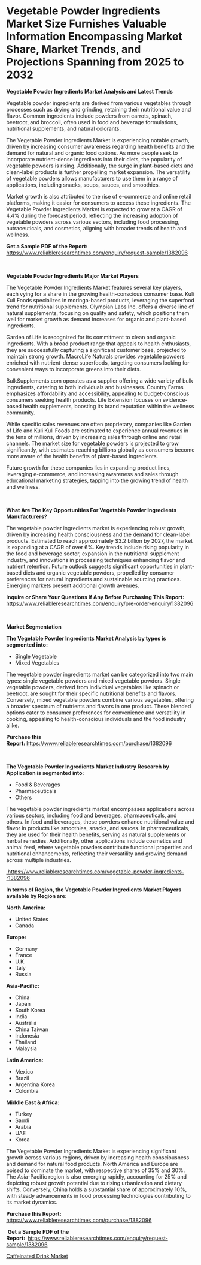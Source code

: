 <p><h1>Vegetable Powder Ingredients Market Size Furnishes Valuable Information Encompassing Market Share, Market Trends, and Projections Spanning from 2025 to 2032</h1></p><p><strong>Vegetable Powder Ingredients Market Analysis and Latest Trends</strong></p>
<p><p>Vegetable powder ingredients are derived from various vegetables through processes such as drying and grinding, retaining their nutritional value and flavor. Common ingredients include powders from carrots, spinach, beetroot, and broccoli, often used in food and beverage formulations, nutritional supplements, and natural colorants.</p><p>The Vegetable Powder Ingredients Market is experiencing notable growth, driven by increasing consumer awareness regarding health benefits and the demand for natural and organic food options. As more people seek to incorporate nutrient-dense ingredients into their diets, the popularity of vegetable powders is rising. Additionally, the surge in plant-based diets and clean-label products is further propelling market expansion. The versatility of vegetable powders allows manufacturers to use them in a range of applications, including snacks, soups, sauces, and smoothies.</p><p>Market growth is also attributed to the rise of e-commerce and online retail platforms, making it easier for consumers to access these ingredients. The Vegetable Powder Ingredients Market is expected to grow at a CAGR of 4.4% during the forecast period, reflecting the increasing adoption of vegetable powders across various sectors, including food processing, nutraceuticals, and cosmetics, aligning with broader trends of health and wellness.</p></p>
<p><strong>Get a Sample PDF of the Report:&nbsp;</strong> <a href="https://www.reliableresearchtimes.com/enquiry/request-sample/1382096?utm_campaign=2116&utm_medium=2&utm_source=Github&utm_content=ia&utm_term=15022025&utm_id=vegetable-powder-ingredients">https://www.reliableresearchtimes.com/enquiry/request-sample/1382096</a></p>
<p>&nbsp;</p>
<p><strong>Vegetable Powder Ingredients Major Market Players</strong></p>
<p><p>The Vegetable Powder Ingredients Market features several key players, each vying for a share in the growing health-conscious consumer base. Kuli Kuli Foods specializes in moringa-based products, leveraging the superfood trend for nutritional supplements. Olympian Labs Inc. offers a diverse line of natural supplements, focusing on quality and safety, which positions them well for market growth as demand increases for organic and plant-based ingredients.</p><p>Garden of Life is recognized for its commitment to clean and organic ingredients. With a broad product range that appeals to health enthusiasts, they are successfully capturing a significant customer base, projected to maintain strong growth. MacroLife Naturals provides vegetable powders enriched with nutrient-dense superfoods, targeting consumers looking for convenient ways to incorporate greens into their diets.</p><p>BulkSupplements.com operates as a supplier offering a wide variety of bulk ingredients, catering to both individuals and businesses. Country Farms emphasizes affordability and accessibility, appealing to budget-conscious consumers seeking health products. Life Extension focuses on evidence-based health supplements, boosting its brand reputation within the wellness community.</p><p>While specific sales revenues are often proprietary, companies like Garden of Life and Kuli Kuli Foods are estimated to experience annual revenues in the tens of millions, driven by increasing sales through online and retail channels. The market size for vegetable powders is projected to grow significantly, with estimates reaching billions globally as consumers become more aware of the health benefits of plant-based ingredients.</p><p>Future growth for these companies lies in expanding product lines, leveraging e-commerce, and increasing awareness and sales through educational marketing strategies, tapping into the growing trend of health and wellness.</p></p>
<p>&nbsp;</p>
<p><strong>What Are The Key Opportunities For Vegetable Powder Ingredients Manufacturers?</strong></p>
<p><p>The vegetable powder ingredients market is experiencing robust growth, driven by increasing health consciousness and the demand for clean-label products. Estimated to reach approximately $3.2 billion by 2027, the market is expanding at a CAGR of over 6%. Key trends include rising popularity in the food and beverage sector, expansion in the nutritional supplement industry, and innovations in processing techniques enhancing flavor and nutrient retention. Future outlook suggests significant opportunities in plant-based diets and organic vegetable powders, propelled by consumer preferences for natural ingredients and sustainable sourcing practices. Emerging markets present additional growth avenues.</p></p>
<p><strong>Inquire or Share Your Questions If Any Before Purchasing This Report:</strong> <a href="https://www.reliableresearchtimes.com/enquiry/pre-order-enquiry/1382096?utm_campaign=2116&utm_medium=2&utm_source=Github&utm_content=ia&utm_term=15022025&utm_id=vegetable-powder-ingredients">https://www.reliableresearchtimes.com/enquiry/pre-order-enquiry/1382096</a></p>
<p>&nbsp;</p>
<p><strong>Market Segmentation</strong></p>
<p><strong>The Vegetable Powder Ingredients Market Analysis by types is segmented into:</strong></p>
<p><ul><li>Single Vegetable</li><li>Mixed Vegetables</li></ul></p>
<p><p>The vegetable powder ingredients market can be categorized into two main types: single vegetable powders and mixed vegetable powders. Single vegetable powders, derived from individual vegetables like spinach or beetroot, are sought for their specific nutritional benefits and flavors. Conversely, mixed vegetable powders combine various vegetables, offering a broader spectrum of nutrients and flavors in one product. These blended options cater to consumer preferences for convenience and versatility in cooking, appealing to health-conscious individuals and the food industry alike.</p></p>
<p><strong>Purchase this Report:&nbsp;</strong><a href="https://www.reliableresearchtimes.com/purchase/1382096?utm_campaign=2116&utm_medium=2&utm_source=Github&utm_content=ia&utm_term=15022025&utm_id=vegetable-powder-ingredients">https://www.reliableresearchtimes.com/purchase/1382096</a></p>
<p>&nbsp;</p>
<p><strong>The Vegetable Powder Ingredients Market Industry Research by Application is segmented into:</strong></p>
<p><ul><li>Food & Beverages</li><li>Pharmaceuticals</li><li>Others</li></ul></p>
<p><p>The vegetable powder ingredients market encompasses applications across various sectors, including food and beverages, pharmaceuticals, and others. In food and beverages, these powders enhance nutritional value and flavor in products like smoothies, snacks, and sauces. In pharmaceuticals, they are used for their health benefits, serving as natural supplements or herbal remedies. Additionally, other applications include cosmetics and animal feed, where vegetable powders contribute functional properties and nutritional enhancements, reflecting their versatility and growing demand across multiple industries.</p></p>
<p><a href="https://www.reliableresearchtimes.com/vegetable-powder-ingredients-r1382096?utm_campaign=2116&utm_medium=2&utm_source=Github&utm_content=ia&utm_term=15022025&utm_id=vegetable-powder-ingredients">&nbsp;https://www.reliableresearchtimes.com/vegetable-powder-ingredients-r1382096</a></p>
<p><strong>In terms of Region, the Vegetable Powder Ingredients Market Players available by Region are:</strong></p>
<p>
    <p> <strong> North America: </strong>
        <ul>
            <li>United States</li>
            <li>Canada</li>
        </ul>
        </p> 
    <p> <strong> Europe: </strong>
        <ul>
            <li>Germany</li>
            <li>France</li>
            <li>U.K.</li>
            <li>Italy</li>
            <li>Russia</li>
        </ul>
        </p> 
    <p> <strong> Asia-Pacific: </strong>
        <ul>
            <li>China</li>
            <li>Japan</li>
            <li>South Korea</li>
            <li>India</li>
            <li>Australia</li>
            <li>China Taiwan</li>
            <li>Indonesia</li>
            <li>Thailand</li>
            <li>Malaysia</li>
        </ul>
        </p> 
    <p> <strong> Latin America: </strong>
        <ul>
            <li>Mexico</li>
            <li>Brazil</li>
            <li>Argentina Korea</li>
            <li>Colombia</li>
        </ul>
        </p> 
    <p> <strong> Middle East & Africa: </strong>
        <ul>
            <li>Turkey</li>
            <li>Saudi</li>
            <li>Arabia</li>
            <li>UAE</li>
            <li>Korea</li>
        </ul>
    </p>
    </p>
<p><p>The Vegetable Powder Ingredients Market is experiencing significant growth across various regions, driven by increasing health consciousness and demand for natural food products. North America and Europe are poised to dominate the market, with respective shares of 35% and 30%. The Asia-Pacific region is also emerging rapidly, accounting for 25% and depicting robust growth potential due to rising urbanization and dietary shifts. Conversely, China holds a substantial share of approximately 10%, with steady advancements in food processing technologies contributing to its market dynamics.</p></p>
<p><strong>Purchase this Report: </strong><a href="https://www.reliableresearchtimes.com/purchase/1382096?utm_campaign=2116&utm_medium=2&utm_source=Github&utm_content=ia&utm_term=15022025&utm_id=vegetable-powder-ingredients">https://www.reliableresearchtimes.com/purchase/1382096</a></p>
<p>&nbsp;<strong>Get a Sample PDF of the Report:&nbsp;&nbsp;</strong><a href="https://www.reliableresearchtimes.com/enquiry/request-sample/1382096?utm_campaign=2116&utm_medium=2&utm_source=Github&utm_content=ia&utm_term=15022025&utm_id=vegetable-powder-ingredients">https://www.reliableresearchtimes.com/enquiry/request-sample/1382096</a></p>
<p><strong></strong></p>
<p><p><a href="https://github.com/arionmp/Market-Research-Report-List-5/blob/main/caffeinated-drink-market.md?utm_campaign=2116&utm_medium=2&utm_source=Github&utm_content=ia&utm_term=15022025&utm_id=vegetable-powder-ingredients">Caffeinated Drink Market</a></p></p>